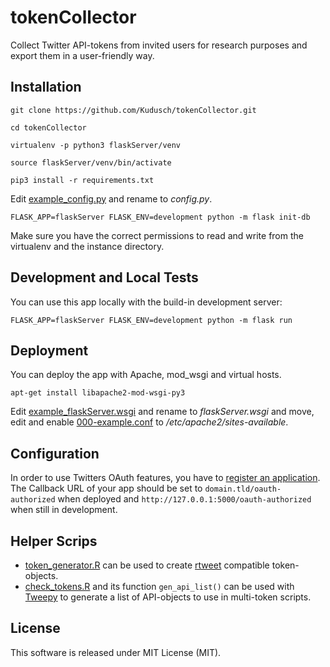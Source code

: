 # tokenCollector

Collect Twitter API-tokens from invited users for research purposes and export them in a user-friendly way.

## Installation

`git clone https://github.com/Kudusch/tokenCollector.git`

`cd tokenCollector`

`virtualenv -p python3 flaskServer/venv`

`source flaskServer/venv/bin/activate`

`pip3 install -r requirements.txt`

Edit [example_config.py](flaskServer/example_config.py) and rename to *config.py*.

`FLASK_APP=flaskServer FLASK_ENV=development python -m flask init-db`

Make sure you have the correct permissions to read and write from the virtualenv and the instance directory.

## Development and Local Tests

You can use this app locally with the build-in development server:

`FLASK_APP=flaskServer FLASK_ENV=development python -m flask run`

## Deployment

You can deploy the app with Apache, mod_wsgi and virtual hosts.

`apt-get install libapache2-mod-wsgi-py3`

Edit [example_flaskServer.wsgi](example_flaskServer.wsgi) and rename to *flaskServer.wsgi* and move, edit and enable [000-example.conf](000-example.conf) to */etc/apache2/sites-available*.

## Configuration

In order to use Twitters OAuth features, you have to [register an application](https://developer.twitter.com/en/apps). The Callback URL of your app should be set to `domain.tld/oauth-authorized` when deployed and `http://127.0.0.1:5000/oauth-authorized` when still in development.

## Helper Scrips

- [token_generator.R](token_generator.R) can be used to create [rtweet](https://github.com/mkearney/rtweet/) compatible token-objects.
- [check_tokens.R](check_tokens.R) and its function `gen_api_list()` can be used with [Tweepy](https://github.com/tweepy/tweepy/) to generate a list of API-objects to use in multi-token scripts.

## License

This software is released under MIT License (MIT).
